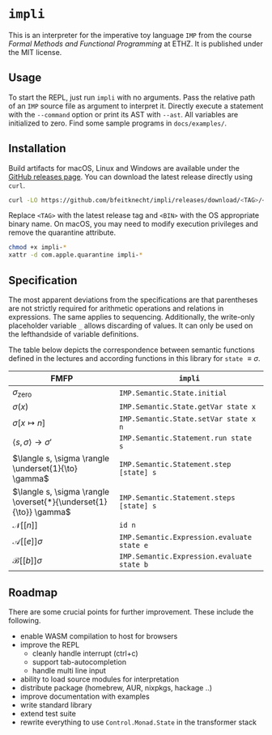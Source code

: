 # `impli`

This is an interpreter for the imperative toy language `IMP` from the course *Formal Methods and Functional Programming* at ETHZ. It is published under the MIT license.


## Usage

To start the REPL, just run `impli` with no arguments. Pass the relative path of an `IMP` source file as argument to interpret it. Directly execute a statement with the `--command` option or print its AST with `--ast`. All variables are initialized to zero. Find some sample programs in `docs/examples/`.


## Installation

Build artifacts for macOS, Linux and Windows are available under the [GitHub releases page](https://github.com/bfeitknecht/impli/releases). You can download the latest release directly using `curl`.
```bash
curl -LO https://github.com/bfeitknecht/impli/releases/download/<TAG>/<BIN>
```

Replace `<TAG>` with the latest release tag and `<BIN>` with the OS appropriate binary name. On macOS, you may need to modify execution privileges and remove the quarantine attribute.
```bash
chmod +x impli-*
xattr -d com.apple.quarantine impli-*
```


## Specification

The most apparent deviations from the specifications are that parentheses are not strictly required for arithmetic operations and relations in expressions. The same applies to sequencing. Additionally, the write-only placeholder variable `_` allows discarding of values. It can only be used on the lefthandside of variable definitions.

The table below depicts the correspondence between semantic functions defined in the lectures and according functions in this library for `state` $\equiv \sigma$.

| FMFP                                                              | `impli`                                    |
| ----------------------------------------------------------------- | ------------------------------------------ |
| $\sigma_{\text{zero}}$                                            | `IMP.Semantic.State.initial`               |
| $\sigma(x)$                                                       | `IMP.Semantic.State.getVar state x`        |
| $\sigma[x \mapsto n]$                                             | `IMP.Semantic.State.setVar state x n`      |
| $\langle s, \sigma \rangle \to \sigma'$                           | `IMP.Semantic.Statement.run state s`       |
| $\langle s, \sigma \rangle \underset{1}{\to} \gamma$              | `IMP.Semantic.Statement.step [state] s`    |
| $\langle s, \sigma \rangle \overset{*}{\underset{1}{\to}} \gamma$ | `IMP.Semantic.Statement.steps [state] s`   |
| $\mathcal{N}[[n]]$                                                | `id n`                                     |
| $\mathcal{A}[[e]]\sigma$                                          | `IMP.Semantic.Expression.evaluate state e` |
| $\mathcal{B}[[b]]\sigma$                                          | `IMP.Semantic.Expression.evaluate state b` |


## Roadmap

There are some crucial points for further improvement. These include the following.
- enable WASM compilation to host for browsers
- improve the REPL
    - cleanly handle interrupt (ctrl+c)
    - support tab-autocompletion
    - handle multi line input
- ability to load source modules for interpretation
- distribute package (homebrew, AUR, nixpkgs, hackage ..)
- improve documentation with examples
- write standard library
- extend test suite
- rewrite everything to use `Control.Monad.State` in the transformer stack
